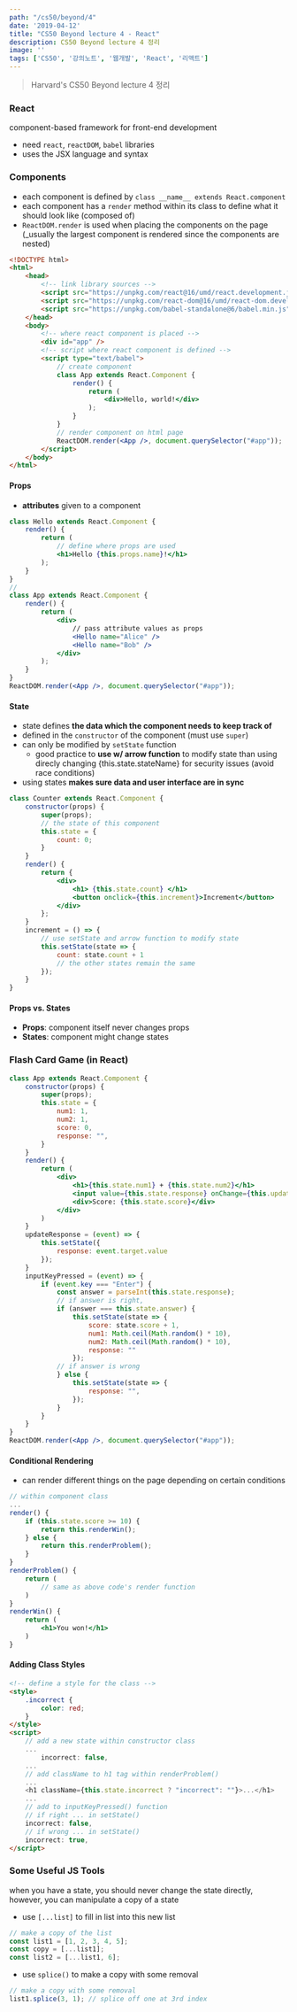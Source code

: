 ```yaml
---
path: "/cs50/beyond/4"
date: '2019-04-12'
title: "CS50 Beyond lecture 4 - React"
description: CS50 Beyond lecture 4 정리
image: ''
tags: ['CS50', '강의노트', '웹개발', 'React', '리액트']
---
```

> Harvard's CS50 Beyond lecture 4 정리

### React
component-based framework for front-end development
- need `react`, `reactDOM`, `babel` libraries
- uses the JSX language and syntax

### Components
- each component is defined by `class __name__ extends React.component`
- each component has a `render` method within its class to define what it should look like (composed of)
- `ReactDOM.render` is used when placing the components on the page (_usually the largest component is rendered since the components are nested)
```html
<!DOCTYPE html>
<html>
    <head>
        <!-- link library sources -->
        <script src="https://unpkg.com/react@16/umd/react.development.js" crossorigin></script>
        <script src="https://unpkg.com/react-dom@16/umd/react-dom.development.js" crossorigin></script>
        <script src="https://unpkg.com/babel-standalone@6/babel.min.js"></script>
    </head>
    <body>
        <!-- where react component is placed -->
        <div id="app" />
        <!-- script where react component is defined -->
        <script type="text/babel">
            // create component
            class App extends React.Component {
                render() {
                    return (
                        <div>Hello, world!</div>
                    );
                }
            }
            // render component on html page
            ReactDOM.render(<App />, document.querySelector("#app"));
        </script>
    </body>
</html>
```

#### Props
- __attributes__ given to a component
```jsx
class Hello extends React.Component {
    render() {
        return (
            // define where props are used
            <h1>Hello {this.props.name}!</h1>
        );
    }
}
//
class App extends React.Component {
    render() {
        return (
            <div>
                // pass attribute values as props
                <Hello name="Alice" />
                <Hello name="Bob" />
            </div>
        );
    }
}
ReactDOM.render(<App />, document.querySelector("#app"));
```

#### State
- state defines __the data which the component needs to keep track of__
- defined in the `constructor` of the component (must use `super`)
- can only be modified by `setState` function
    - good practice to __use w/ arrow function__ to modify state than using direcly changing {this.state.stateName} for security issues (avoid race conditions)
- using states __makes sure data and user interface are in sync__
```jsx
class Counter extends React.Component {
    constructor(props) {
        super(props);
        // the state of this component
        this.state = {
            count: 0;
        }
    }
    render() {
        return {
            <div>
                <h1> {this.state.count} </h1>
                <button onclick={this.increment}>Increment</button> 
            </div>
        };
    }
    increment = () => {
        // use setState and arrow function to modify state
        this.setState(state => {
            count: state.count + 1
            // the other states remain the same
        });
    }
}
```

#### Props vs. States
- __Props__: component itself never changes props
- __States__: component might change states

### Flash Card Game (in React)
```jsx
class App extends React.Component {
    constructor(props) {
        super(props);
        this.state = {
            num1: 1,
            num2: 1,
            score: 0,
            response: "",
        }
    }
    render() {
        return (
            <div>
                <h1>{this.state.num1} + {this.state.num2}</h1>
                <input value={this.state.response} onChange={this.updateResponse} onKeyPress={this.inputKeyPressed} />
                <div>Score: {this.state.score}</div>
            </div>
        )
    }
    updateResponse = (event) => {
        this.setState({
            response: event.target.value
        });
    }
    inputKeyPressed = (event) => {
        if (event.key === "Enter") {
            const answer = parseInt(this.state.response);
            // if answer is right,
            if (answer === this.state.answer) {
                this.setState(state => {
                    score: state.score + 1,
                    num1: Math.ceil(Math.random() * 10),
                    num2: Math.ceil(Math.random() * 10),
                    response: ""
                });
            // if answer is wrong
            } else {
                this.setState(state => {
                    response: "",
                });
            }
        }
    }
}
ReactDOM.render(<App />, document.querySelector("#app"));
```

#### Conditional Rendering
- can render different things on the page depending on certain conditions
```jsx
// within component class
...
render() {
    if (this.state.score >= 10) {
        return this.renderWin();
    } else {
        return this.renderProblem();
    }
}
renderProblem() {
    return (
        // same as above code's render function
    )
}
renderWin() {
    return (
        <h1>You won!</h1>
    )
}
```

#### Adding Class Styles
```html
<!-- define a style for the class -->
<style>
    .incorrect {
        color: red;
    }
</style>
<script>
    // add a new state within constructor class
    ...
        incorrect: false,
    ...
    // add className to h1 tag within renderProblem()
    ...
    <h1 className={this.state.incorrect ? "incorrect": ""}>...</h1>
    ...
    // add to inputKeyPressed() function
    // if right ... in setState()
    incorrect: false,
    // if wrong ... in setState()
    incorrect: true,
</script>
```

### Some Useful JS Tools
when you have a state, you should never change the state directly, however, you can manipulate a copy of a state
- use `[...list]` to fill in list into this new list
```js
// make a copy of the list
const list1 = [1, 2, 3, 4, 5];
const copy = [...list1];
const list2 = [...list1, 6];
```
- use `splice()` to make a copy with some removal
```js
// make a copy with some removal
list1.splice(3, 1); // splice off one at 3rd index
```